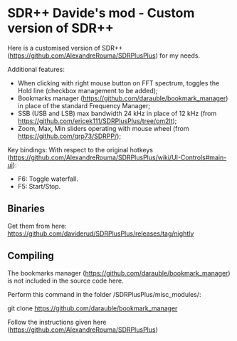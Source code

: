 # SDR++ Davide's mod - Custom version of SDR++
Here is a customised version of SDR++ (https://github.com/AlexandreRouma/SDRPlusPlus) for my needs.

Additional features:
- When clicking with right mouse button on FFT spectrum, toggles the Hold line (checkbox management to be added);
- Bookmarks manager (https://github.com/darauble/bookmark_manager) in place of the standard Frequency Manager;
- SSB (USB and LSB) max bandwidth 24 kHz in place of 12 kHz (from https://github.com/ericek111/SDRPlusPlus/tree/om2lt);
- Zoom, Max, Min sliders operating with mouse wheel (from https://github.com/qrp73/SDRPP/);

Key bindings:
With respect to the original hotkeys (https://github.com/AlexandreRouma/SDRPlusPlus/wiki/UI-Controls#main-ui):
- F6: Toggle waterfall.
- F5: Start/Stop.

## Binaries

Get them from here: https://github.com/daviderud/SDRPlusPlus/releases/tag/nightly


## Compiling
The bookmarks manager (https://github.com/darauble/bookmark_manager) is not included in the source code here. 

Perform this command in the folder /SDRPlusPlus/misc_modules/:

git clone https://github.com/darauble/bookmark_manager

Follow the instructions given here (https://github.com/AlexandreRouma/SDRPlusPlus)

